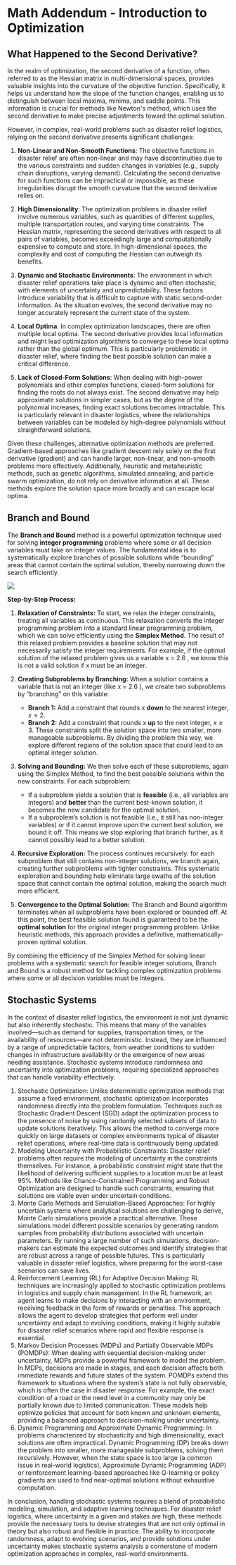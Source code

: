 # Math Addendum - Introduction to Optimization 

## What Happened to the Second Derivative?

In the realm of optimization, the second derivative of a function, often referred to as the Hessian matrix in multi-dimensional spaces, provides valuable insights into the curvature of the objective function. Specifically, it helps us understand how the slope of the function changes, enabling us to distinguish between local maxima, minima, and saddle points. This information is crucial for methods like Newton's method, which uses the second derivative to make precise adjustments toward the optimal solution.

However, in complex, real-world problems such as disaster relief logistics, relying on the second derivative presents significant challenges:

1. **Non-Linear and Non-Smooth Functions**: The objective functions in disaster relief are often non-linear and may have discontinuities due to the various constraints and sudden changes in variables (e.g., supply chain disruptions, varying demand). Calculating the second derivative for such functions can be impractical or impossible, as these irregularities disrupt the smooth curvature that the second derivative relies on.

2. **High Dimensionality**: The optimization problems in disaster relief involve numerous variables, such as quantities of different supplies, multiple transportation routes, and varying time constraints. The Hessian matrix, representing the second derivatives with respect to all pairs of variables, becomes exceedingly large and computationally expensive to compute and store. In high-dimensional spaces, the complexity and cost of computing the Hessian can outweigh its benefits.

3. **Dynamic and Stochastic Environments**: The environment in which disaster relief operations take place is dynamic and often stochastic, with elements of uncertainty and unpredictability. These factors introduce variability that is difficult to capture with static second-order information. As the situation evolves, the second derivative may no longer accurately represent the current state of the system.

4. **Local Optima**: In complex optimization landscapes, there are often multiple local optima. The second derivative provides local information and might lead optimization algorithms to converge to these local optima rather than the global optimum. This is particularly problematic in disaster relief, where finding the best possible solution can make a critical difference.

5. **Lack of Closed-Form Solutions**: When dealing with high-power polynomials and other complex functions, closed-form solutions for finding the roots do not always exist. The second derivative may help approximate solutions in simpler cases, but as the degree of the polynomial increases, finding exact solutions becomes intractable. This is particularly relevant in disaster logistics, where the relationships between variables can be modeled by high-degree polynomials without straightforward solutions.

Given these challenges, alternative optimization methods are preferred. Gradient-based approaches like gradient descent rely solely on the first derivative (gradient) and can handle larger, non-linear, and non-smooth problems more effectively. Additionally, heuristic and metaheuristic methods, such as genetic algorithms, simulated annealing, and particle swarm optimization, do not rely on derivative information at all. These methods explore the solution space more broadly and can escape local optima.

## Branch and Bound

The **Branch and Bound** method is a powerful optimization technique used for solving **integer programming** problems where some or all decision variables must take on integer values. The fundamental idea is to systematically explore branches of possible solutions while “bounding” areas that cannot contain the optimal solution, thereby narrowing down the search efficiently.


![](images/branch-and-bound.png)

**Step-by-Step Process:**
1.	**Relaxation of Constraints:**
To start, we relax the integer constraints, treating all variables as continuous. This relaxation converts the integer programming problem into a standard linear programming problem, which we can solve efficiently using the **Simplex Method**. The result of this relaxed problem provides a baseline solution that may not necessarily satisfy the integer requirements. For example, if the optimal solution of the relaxed problem gives us a variable  x = 2.6 , we know this is not a valid solution if  x  must be an integer.

2.	**Creating Subproblems by Branching:**
When a solution contains a variable that is not an integer (like  x = 2.6 ), we create two subproblems by “branching” on this variable:
    -	**Branch 1:** Add a constraint that rounds  x  **down** to the nearest integer,  $x \leq 2$.
    -	**Branch 2:** Add a constraint that rounds  x  **up** to the next integer,  $x \geq 3$.
These constraints split the solution space into two smaller, more manageable subproblems. By dividing the problem this way, we explore different regions of the solution space that could lead to an optimal integer solution.

3.	**Solving and Bounding:**
We then solve each of these subproblems, again using the Simplex Method, to find the best possible solutions within the new constraints. For each subproblem:
    -	If a subproblem yields a solution that is **feasible** (i.e., all variables are integers) and **better** than the current best-known solution, it becomes the new candidate for the optimal solution.
    -	If a subproblem’s solution is not feasible (i.e., it still has non-integer variables) or if it cannot improve upon the current best solution, we bound it off. This means we stop exploring that branch further, as it cannot possibly lead to a better solution.

4.	**Recursive Exploration:**
The process continues recursively: for each subproblem that still contains non-integer solutions, we branch again, creating further subproblems with tighter constraints. This systematic exploration and bounding help eliminate large swaths of the solution space that cannot contain the optimal solution, making the search much more efficient.

5.	**Convergence to the Optimal Solution:**
The Branch and Bound algorithm terminates when all subproblems have been explored or bounded off. At this point, the best feasible solution found is guaranteed to be the **optimal solution** for the original integer programming problem. Unlike heuristic methods, this approach provides a definitive, mathematically-proven optimal solution.

By combining the efficiency of the Simplex Method for solving linear problems with a systematic search for feasible integer solutions, Branch and Bound is a robust method for tackling complex optimization problems where some or all decision variables must be integers.

## Stochastic Systems


In the context of disaster relief logistics, the environment is not just dynamic but also inherently stochastic. This means that many of the variables involved—such as demand for supplies, transportation times, or the availability of resources—are not deterministic. Instead, they are influenced by a range of unpredictable factors, from weather conditions to sudden changes in infrastructure availability or the emergence of new areas needing assistance. Stochastic systems introduce randomness and uncertainty into optimization problems, requiring specialized approaches that can handle variability effectively.

1.	Stochastic Optimization: Unlike deterministic optimization methods that assume a fixed environment, stochastic optimization incorporates randomness directly into the problem formulation. Techniques such as Stochastic Gradient Descent (SGD) adapt the optimization process to the presence of noise by using randomly selected subsets of data to update solutions iteratively. This allows the method to converge more quickly on large datasets or complex environments typical of disaster relief operations, where real-time data is continuously being updated.
2.	Modeling Uncertainty with Probabilistic Constraints: Disaster relief problems often require the modeling of uncertainty in the constraints themselves. For instance, a probabilistic constraint might state that the likelihood of delivering sufficient supplies to a location must be at least 95%. Methods like Chance-Constrained Programming and Robust Optimization are designed to handle such constraints, ensuring that solutions are viable even under uncertain conditions.
3.	Monte Carlo Methods and Simulation-Based Approaches: For highly uncertain systems where analytical solutions are challenging to derive, Monte Carlo simulations provide a practical alternative. These simulations model different possible scenarios by generating random samples from probability distributions associated with uncertain parameters. By running a large number of such simulations, decision-makers can estimate the expected outcomes and identify strategies that are robust across a range of possible futures. This is particularly valuable in disaster relief logistics, where preparing for the worst-case scenarios can save lives.
4.	Reinforcement Learning (RL) for Adaptive Decision Making: RL techniques are increasingly applied to stochastic optimization problems in logistics and supply chain management. In the RL framework, an agent learns to make decisions by interacting with an environment, receiving feedback in the form of rewards or penalties. This approach allows the agent to develop strategies that perform well under uncertainty and adapt to evolving conditions, making it highly suitable for disaster relief scenarios where rapid and flexible response is essential.
5.	Markov Decision Processes (MDPs) and Partially Observable MDPs (POMDPs): When dealing with sequential decision-making under uncertainty, MDPs provide a powerful framework to model the problem. In MDPs, decisions are made in stages, and each decision affects both immediate rewards and future states of the system. POMDPs extend this framework to situations where the system’s state is not fully observable, which is often the case in disaster response. For example, the exact condition of a road or the need level in a community may only be partially known due to limited communication. These models help optimize policies that account for both known and unknown elements, providing a balanced approach to decision-making under uncertainty.
6.	Dynamic Programming and Approximate Dynamic Programming: In problems characterized by stochasticity and high dimensionality, exact solutions are often impractical. Dynamic Programming (DP) breaks down the problem into smaller, more manageable subproblems, solving them recursively. However, when the state space is too large (a common issue in real-world logistics), Approximate Dynamic Programming (ADP) or reinforcement learning-based approaches like Q-learning or policy gradients are used to find near-optimal solutions without exhaustive computation.

In conclusion, handling stochastic systems requires a blend of probabilistic modeling, simulation, and adaptive learning techniques. For disaster relief logistics, where uncertainty is a given and stakes are high, these methods provide the necessary tools to devise strategies that are not only optimal in theory but also robust and flexible in practice. The ability to incorporate randomness, adapt to evolving scenarios, and provide solutions under uncertainty makes stochastic systems analysis a cornerstone of modern optimization approaches in complex, real-world environments.
